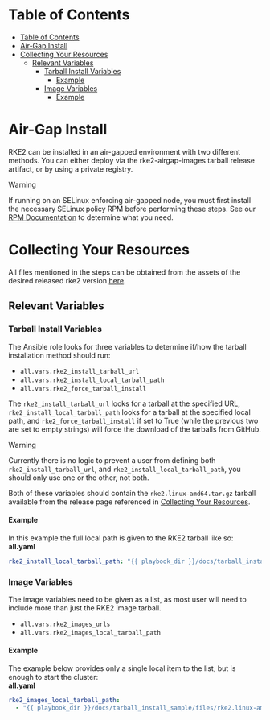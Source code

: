 # Table of Contents  
- [Table of Contents](#table-of-contents)
- [Air-Gap Install](#air-gap-install)
- [Collecting Your Resources](#collecting-your-resources)
  - [Relevant Variables](#relevant-variables)
    - [Tarball Install Variables](#tarball-install-variables)
      - [Example](#example)
    - [Image Variables](#image-variables)
      - [Example](#example-1)


# Air-Gap Install  
RKE2 can be installed in an air-gapped environment with two different methods. You can either deploy via the rke2-airgap-images tarball release artifact, or by using a private registry.

> [!WARNING]  
> If running on an SELinux enforcing air-gapped node, you must first install the necessary SELinux policy RPM before performing these steps. See our [RPM Documentation](https://docs.rke2.io/install/methods/#rpm) to determine what you need.

# Collecting Your Resources  
All files mentioned in the steps can be obtained from the assets of the desired released rke2 version [here](https://github.com/rancher/rke2/releases).

## Relevant Variables  

### Tarball Install Variables
The Ansible role looks for three variables to determine if/how the tarball installation method should run:  
  - `all.vars.rke2_install_tarball_url`
  - `all.vars.rke2_install_local_tarball_path`
  - `all.vars.rke2_force_tarball_install`

The `rke2_install_tarball_url` looks for a tarball at the specified URL, `rke2_install_local_tarball_path` looks for a tarball at the specified local path, and `rke2_force_tarball_install` if set to True (while the previous two are set to empty strings) will force the download of the tarballs from GitHub.  

> [!WARNING]  
> Currently there is no logic to prevent a user from defining both `rke2_install_tarball_url`, and `rke2_install_local_tarball_path`, you should only use one or the other, not both.  

Both of these variables should contain the `rke2.linux-amd64.tar.gz` tarball available from the release page referenced in [Collecting Your Resources](#collecting-your-resources).

#### Example  
In this example the full local path is given to the RKE2 tarball like so: 
__all.yaml__
```yaml
rke2_install_local_tarball_path: "{{ playbook_dir }}/docs/tarball_install_sample/files/rke2.linux-amd64.tar.gz"
```

### Image Variables
The image variables need to be given as a list, as most user will need to include more than just the RKE2 image tarball.
  - `all.vars.rke2_images_urls`
  - `all.vars.rke2_images_local_tarball_path`

#### Example  
The example below provides only a single local item to the list, but is enough to start the cluster:  
__all.yaml__
```yaml
rke2_images_local_tarball_path: 
  - "{{ playbook_dir }}/docs/tarball_install_sample/files/rke2.linux-amd64.tar.gz"
```
